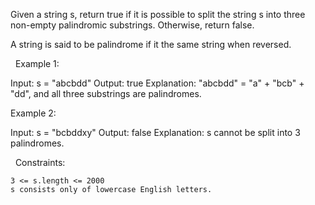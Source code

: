 Given a string s, return true if it is possible to split the string s into three non-empty palindromic substrings. Otherwise, return false.​​​​​

A string is said to be palindrome if it the same string when reversed.

 
Example 1:

Input: s = "abcbdd"
Output: true
Explanation: "abcbdd" = "a" + "bcb" + "dd", and all three substrings are palindromes.


Example 2:

Input: s = "bcbddxy"
Output: false
Explanation: s cannot be split into 3 palindromes.


 
Constraints:


	3 <= s.length <= 2000
	s​​​​​​ consists only of lowercase English letters.

